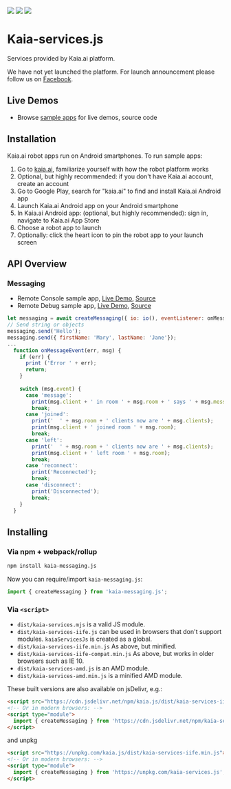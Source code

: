 
[![](https://img.shields.io/npm/v/kaia-services.js.svg)](https://www.npmjs.com/package/kaia-services.js)
[![](https://img.shields.io/npm/dw/kaia-services.js.svg)](https://www.npmjs.com/package/kaia-services.js)
[![](https://img.shields.io/npm/l/kaia-services.js.svg)](https://www.npmjs.com/package/kaia-services.js)

# Kaia-services.js
Services provided by Kaia.ai platform.

We have not yet launched the platform. For launch announcement please follow us on [Facebook](https://www.facebook.com/kaiaai/).

## Live Demos
- Browse [sample apps](https://github.com/kaiaai/sample-apps) for live demos, source code

## Installation
Kaia.ai robot apps run on Android smartphones. To run sample apps:
1. Go to [kaia.ai](https://kaia.ai/), familiarize yourself with how the robot platform works
2. Optional, but highly recommended: if you don't have Kaia.ai account, create an account
3. Go to Google Play, search for "kaia.ai" to find and install Kaia.ai Android app
4. Launch Kaia.ai Android app on your Android smartphone
5. In Kaia.ai Android app: (optional, but highly recommended): sign in, navigate to Kaia.ai App Store
6. Choose a robot app to launch
7. Optionally: click the heart icon to pin the robot app to your launch screen

## API Overview

### Messaging

- Remote Console sample app, [Live Demo](https://kaia.ai/view-app/5aa78c8f1f0267133aedce1c), [Source](https://github.com/kaiaai/sample-apps/tree/master/remote-console)
- Remote Debug sample app, [Live Demo](https://kaia.ai/view-app/5bfcedb875527d379800bb86), [Source](https://github.com/kaiaai/sample-apps/tree/master/remote-debug)

```js
let messaging = await createMessaging({ io: io(), eventListener: onMessageEvent, rooms: 'myRoom' });
// Send string or objects
messaging.send('Hello');
messaging.send({ firstName: 'Mary', lastName: 'Jane'});
...
  function onMessageEvent(err, msg) {
    if (err) {
      print ('Error ' + err);
      return;
    }
    
    switch (msg.event) {
      case 'message':
        print(msg.client + ' in room ' + msg.room + ' says ' + msg.message);
        break;
      case 'joined':
        print('  ' + msg.room + ' clients now are ' + msg.clients);
        print(msg.client + ' joined room ' + msg.room);
        break;
      case 'left':
        print('  ' + msg.room + ' clients now are ' + msg.clients);
        print(msg.client + ' left room ' + msg.room);
        break;
      case 'reconnect':
        print('Reconnected');
        break;
      case 'disconnect':
        print('Disconnected');
        break;
    }
  }
```

## Installing

### Via npm + webpack/rollup

```sh
npm install kaia-messaging.js
```

Now you can require/import `kaia-messaging.js`:

```js
import { createMessaging } from 'kaia-messaging.js';
```

### Via `<script>`

* `dist/kaia-services.mjs` is a valid JS module.
* `dist/kaia-services-iife.js` can be used in browsers that don't support modules. `kaiaServicesJs` is created as a global.
* `dist/kaia-services-iife.min.js` As above, but minified.
* `dist/kaia-services-iife-compat.min.js` As above, but works in older browsers such as IE 10.
* `dist/kaia-services-amd.js` is an AMD module.
* `dist/kaia-services-amd.min.js` is a minified AMD module.

These built versions are also available on jsDelivr, e.g.:

```html
<script src="https://cdn.jsdelivr.net/npm/kaia.js/dist/kaia-services-iife.min.js"></script>
<!-- Or in modern browsers: -->
<script type="module">
  import { createMessaging } from 'https://cdn.jsdelivr.net/npm/kaia-services.js';
</script>
```
and unpkg
```html
<script src="https://unpkg.com/kaia.js/dist/kaia-services-iife.min.js"></script>
<!-- Or in modern browsers: -->
<script type="module">
  import { createMessaging } from 'https://unpkg.com/kaia-services.js';
</script>
```
